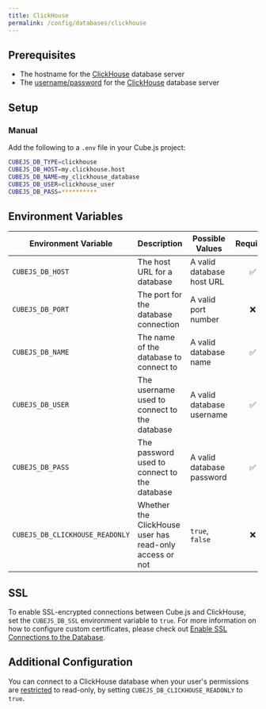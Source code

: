 ```yaml
---
title: ClickHouse
permalink: /config/databases/clickhouse
---
```


## Prerequisites

- The hostname for the [ClickHouse][clickhouse] database server
- The [username/password][clickhouse-docs-users] for the
  [ClickHouse][clickhouse] database server

## Setup

### Manual

Add the following to a `.env` file in your Cube.js project:

```bash
CUBEJS_DB_TYPE=clickhouse
CUBEJS_DB_HOST=my.clickhouse.host
CUBEJS_DB_NAME=my_clickhouse_database
CUBEJS_DB_USER=clickhouse_user
CUBEJS_DB_PASS=**********
```

## Environment Variables

| Environment Variable            | Description                                             | Possible Values           | Required |
| ------------------------------- | ------------------------------------------------------- | ------------------------- | :------: |
| `CUBEJS_DB_HOST`                | The host URL for a database                             | A valid database host URL |    ✅    |
| `CUBEJS_DB_PORT`                | The port for the database connection                    | A valid port number       |    ❌    |
| `CUBEJS_DB_NAME`                | The name of the database to connect to                  | A valid database name     |    ✅    |
| `CUBEJS_DB_USER`                | The username used to connect to the database            | A valid database username |    ✅    |
| `CUBEJS_DB_PASS`                | The password used to connect to the database            | A valid database password |    ✅    |
| `CUBEJS_DB_CLICKHOUSE_READONLY` | Whether the ClickHouse user has read-only access or not | `true`, `false`           |    ❌    |

## SSL

To enable SSL-encrypted connections between Cube.js and ClickHouse, set the
`CUBEJS_DB_SSL` environment variable to `true`. For more information on how to
configure custom certificates, please check out [Enable SSL Connections to the
Database][ref-recipe-enable-ssl].

## Additional Configuration

You can connect to a ClickHouse database when your user's permissions are
[restricted][clickhouse-readonly] to read-only, by setting
`CUBEJS_DB_CLICKHOUSE_READONLY` to `true`.

[clickhouse]: https://clickhouse.tech/
[clickhouse-docs-users]:
  https://clickhouse.tech/docs/en/operations/settings/settings-users/
[clickhouse-readonly]:
  https://clickhouse.tech/docs/en/operations/settings/permissions-for-queries/#settings_readonly
[ref-recipe-enable-ssl]: /recipes/enable-ssl-connections-to-database
